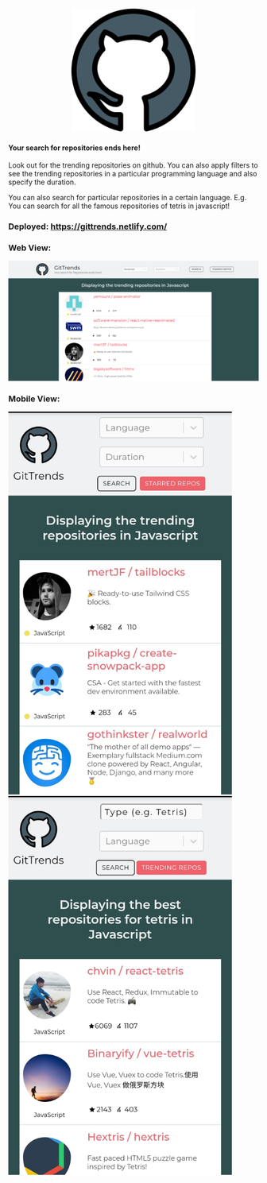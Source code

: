 <p align="center">
  <img width="250" height="auto" src="src/img/github.png">
</p>

#### Your search for repositories ends here!

Look out for the trending repositories on github. You can also apply filters to see the trending repositories in a particular 
programming language and also specify the duration.

You can also search for particular repositories in a certain language. E.g. You can search for all the famous repositories of
tetris in javascript!

### Deployed: https://gittrends.netlify.com/

### Web View:

<img src="src/img/gitview1.png">

### Mobile View:

<img src="src/img/gitview2.jpg" width="450">  <img src="src/img/gitview3.jpg" width="450">
